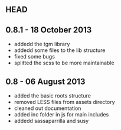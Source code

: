 ## HEAD

## 0.8.1 - 18 October 2013
- addedd the tgm library
- addedd some files to the lib structure
- fixed some bugs
- splitted the scss to be more maintainable

## 0.8 - 06 August 2013
- added the basic roots structure
- removed LESS files from assets directory
- cleaned out documentation
- added inc folder in js for main includes
- addedd sassaparrilla and susy